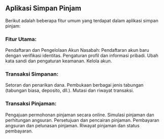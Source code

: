 ## Aplikasi Simpan Pinjam
Berikut adalah beberapa fitur umum yang terdapat dalam aplikasi simpan pinjam:

### Fitur Utama:

Pendaftaran dan Pengelolaan Akun Nasabah:
Pendaftaran akun baru dengan verifikasi identitas.
Pengaturan profil dan informasi pribadi.
Ubah kata sandi dan pengaturan keamanan.
Kelola akun.

###  Transaksi Simpanan:

Setoran dan penarikan dana.
Pembukaan berbagai jenis tabungan (tabungan biasa, deposito, dll.).
Mutasi dan riwayat transaksi.

### Transaksi Pinjaman:

Pengajuan permohonan pinjaman secara online.
Simulasi pinjaman dan perhitungan angsuran.
Persetujuan dan pencairan pinjaman.
Pembayaran angsuran dan pelunasan pinjaman.
Riwayat pinjaman dan status pembayaran.